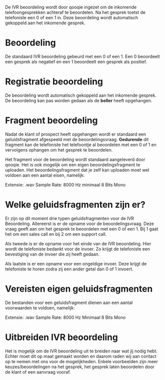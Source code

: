 <!-- TITLE: IVR Beoordeling -->
De IVR beoordeling wordt door qooqie ingezet om de inkomende telefoongesprekken achteraf te beoordelen. Na het gesprek toetst de telefoniste een 0 of een 1 in. Deze beoordeling wordt automatisch gekoppeld aan het inkomende gesprek.
# Beoordeling
De standaard IVR beoordeling gebeurd met een 0 of een 1. Een 0 beoordeelt een gesprek als negatief en een 1 beoordeelt een gesprek als positief. 
# Registratie beoordeling
De beoordeling wordt automatisch gekoppeld aan het inkomende gesprek. De beoordeling kan pas worden gedaan als de **beller** heeft opgehangen. 
# Fragment beoordeling
Nadat de klant of prospect heeft opgehangen wordt er standaard een geluidsfragment afgespeeld met de beoordelingsvraag. **Gedurende** dit fragment kan de telefoniste het telefoontje al beoordelen met een 0 of 1 en vervolgens ophangen om het gesprek te beoordelen. 

Het fragment voor de beoordeling wordt standaard aangeleverd door qooqie. Het is ook mogelijk om een eigen beoordelingsfragment te uploaden. Het beoordelingsfragment dat je zelf kan uploaden moet wel voldoen aan een aantal eisen, namelijk: 

Extensie: .wav 
Sample Rate: 8000 Hz 
minimaal 8 Bits 
Mono
# Welke geluidsfragmenten zijn er?
Er zijn op dit moment drie typen geluidsfragmenten voor de IVR Beoordeling. Allereerst is er de opname voor de beoordelingsvraag. Deze vraag geeft aan om het gesprek te beoordelen met een 0 of een 1. Bij 1 gaat het om een sales call en bij 2 om een support call. 

Als tweede is er de opname voor het einde van de IVR beoordeling. Hier wordt de telefoniste bedankt voor de invoer. Zo krijgt de telefoniste een bevestiging van de invoer die zij heeft gedaan.

Als laatste is er een opname voor een ongeldige invoer. Deze krijgt de telefoniste te horen zodra zij een ander getal dan 0 of 1 invoert.
# Vereisten eigen geluidsfragmenten
De bestanden voor een geluidsfragment dienen aan een aantal voorwaarden te voldoen, namelijk:

Extensie: .wav 
Sample Rate: 8000 Hz 
Minimaal 8 Bits
Mono
# Uitbreiden IVR beoordeling
Het is mogelijk om de IVR beoordeling uit te breiden naar wat jij nodig hebt. Echter moet dit op maat gemaakt worden en daarom raden wij aan contact op te nemen met ons voor de mogelijkheden. Enkele voorbeelden zijn meer keuzes/beoordelingen na het gesprek, het gesprek laten beoordelen door de klant of een aanvraag vooraf. 


